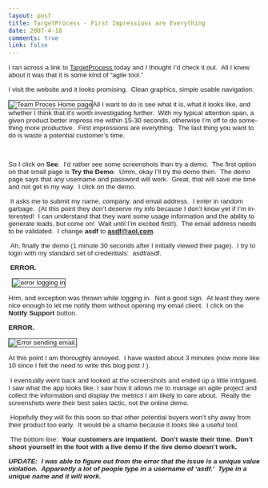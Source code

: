 ```yaml
--- 
layout: post
title: TargetProcess - First Impressions are Everything
date: 2007-4-18
comments: true
link: false
---
```

<div lang="EN-US" vlink="purple" link="blue"><div><p><font face="Arial" size="2"><span style="FONT-SIZE: 10pt; FONT-FAMILY: Arial">I ran across a link to <a href="http://www.targetprocess.com/" target="_blank">TargetProcess </a>today and I thought I&rsquo;d check it out.&nbsp; All I knew about it was that it is some kind of &ldquo;agile tool.&rdquo;</span></font></p><p><font face="Arial" size="2"><span style="FONT-SIZE: 10pt; FONT-FAMILY: Arial"></span></font></p><p><font face="Arial" size="2"><span style="FONT-SIZE: 10pt; FONT-FAMILY: Arial">I visit the website and it looks promising.&nbsp; Clean graphics, simple usable navigation:</span></font></p><p><font face="Arial" size="2"><span style="FONT-SIZE: 10pt; FONT-FAMILY: Arial"></span></font></p><p><font face="Arial" size="2"><span style="FONT-SIZE: 10pt; FONT-FAMILY: Arial"><a href="http://www.flux88.com/CropperCapture[1].jpg"></a></span></font></p><p><font face="Arial" size="2"><span style="FONT-SIZE: 10pt; FONT-FAMILY: Arial"></span></font></p><p><font face="Arial" size="2"><span style="FONT-SIZE: 10pt; FONT-FAMILY: Arial"><img src="/images/CropperCapture%5B1%5D_small.jpg" alt="Team Proces Home page"  border="1"  />All I want to do is see what it is, what it looks like, and whether I think that it&rsquo;s worth investigating further.&nbsp; With my typical attention span, a given product better impress me within 15-30 seconds, otherwise I&rsquo;m off to do something more productive.&nbsp; First impressions are everything.&nbsp; The last thing you want to do is waste a potential customer&rsquo;s time.</span></font></p><p><font face="Arial" size="2"><span style="FONT-SIZE: 10pt; FONT-FAMILY: Arial">&nbsp;</span></font></p><p><font face="Arial" size="2"><span style="FONT-SIZE: 10pt; FONT-FAMILY: Arial">So I click on <b><span style="FONT-WEIGHT: bold">See</span></b>.&nbsp; I&rsquo;d rather see some screenshots than try a demo.&nbsp; The first option on that small page is <b><span style="FONT-WEIGHT: bold">Try the Demo</span></b>.&nbsp; Umm, okay I&rsquo;ll try the demo then.&nbsp; The demo page says that any username and password will work.&nbsp; Great, that will save me time and not get in my way.&nbsp; I click on the demo.</span></font></p><p><font face="Arial" size="2"><span style="FONT-SIZE: 10pt; FONT-FAMILY: Arial">&nbsp;</span></font><font face="Arial" size="2"><span style="FONT-SIZE: 10pt; FONT-FAMILY: Arial">It asks me to submit my name, company, and email address.&nbsp; I enter in random garbage.&nbsp; (At this point they don&rsquo;t deserve my info because I don&rsquo;t know yet if I&rsquo;m interested!&nbsp; I can understand that they want some usage information and the ability to generate leads, but come on!&nbsp; Wait until I&rsquo;m excited first!).&nbsp; The email address needs to be validated.&nbsp; I change <b><span style="FONT-WEIGHT: bold">asdf</span></b> to <b><span style="FONT-WEIGHT: bold"><a onclick="return top.js.OpenExtLink(window,event,this)" href="mailto:asdf@aol.com" target="_blank">asdf@aol.com</a></span></b>.</span></font></p><p><font face="Arial" size="2"><span style="FONT-SIZE: 10pt; FONT-FAMILY: Arial">&nbsp;</span></font><font face="Arial" size="2"><span style="FONT-SIZE: 10pt; FONT-FAMILY: Arial">Ah, finally the demo (1 minute 30 seconds after I initially viewed their page).&nbsp; I try to login with my standard set of credentials:&nbsp; asdf/asdf.</span></font></p><p><font face="Arial" size="2"><span style="FONT-SIZE: 10pt; FONT-FAMILY: Arial">&nbsp;</span></font><b><font face="Arial" size="2"><span style="FONT-WEIGHT: bold; FONT-SIZE: 10pt; FONT-FAMILY: Arial">ERROR.</span></font></b></p><p><b><font face="Arial" size="2"><span style="FONT-WEIGHT: bold; FONT-SIZE: 10pt; FONT-FAMILY: Arial">&nbsp;</span></font></b><font face="Arial" size="2"><span style="FONT-SIZE: 10pt; FONT-FAMILY: Arial">&nbsp;<img src="/images/CropperCapture%5B2%5D_small.jpg" alt="error logging in"  border="1"  /></span></font></p><p><font face="Arial" size="2"><span style="FONT-SIZE: 10pt; FONT-FAMILY: Arial">Hrm, and exception was thrown while logging in.&nbsp; Not a good sign.&nbsp; At least they were nice enough to let me notify them without opening my email client.&nbsp; I click on the <b><span style="FONT-WEIGHT: bold">Notify Support</span></b> button.</span></font></p><p><font face="Arial" size="2"><span style="FONT-SIZE: 10pt; FONT-FAMILY: Arial"></span></font></p><p><b><font face="Arial" size="2"><span style="FONT-WEIGHT: bold; FONT-SIZE: 10pt; FONT-FAMILY: Arial">ERROR.</span></font></b></p><p><b><font face="Arial" size="2"><span style="FONT-WEIGHT: bold; FONT-SIZE: 10pt; FONT-FAMILY: Arial"></span></font></b></p><p><font face="Arial" size="2"><span style="FONT-SIZE: 10pt; FONT-FAMILY: Arial"><img src="/images/CropperCapture%5B3%5D_small.jpg" alt="Error sending email."  border="1"  />&nbsp;</span></font></p><p><font face="Arial" size="2"><span style="FONT-SIZE: 10pt; FONT-FAMILY: Arial">At this point I am thoroughly annoyed.&nbsp; I have wasted about 3 minutes (now more like 10 since I felt the need to write this blog post </span></font><font face="Wingdings" size="2"><span style="FONT-SIZE: 10pt; FONT-FAMILY: Wingdings">J</span></font><font face="Arial" size="2"><span style="FONT-SIZE: 10pt; FONT-FAMILY: Arial"> ).</span></font></p><p><font face="Arial" size="2"><span style="FONT-SIZE: 10pt; FONT-FAMILY: Arial">&nbsp;</span></font><font face="Arial" size="2"><span style="FONT-SIZE: 10pt; FONT-FAMILY: Arial">I eventually went back and looked at the screenshots and ended up a little intrigued.&nbsp; I saw what the app looks like, I saw how it allows me to manage an agile project and collect the information and display the metrics I am likely to care about.&nbsp; Really the screenshots were their best sales tactic, not the online demo.</span></font></p><p><font face="Arial" size="2"><span style="FONT-SIZE: 10pt; FONT-FAMILY: Arial">&nbsp;</span></font><font face="Arial" size="2"><span style="FONT-SIZE: 10pt; FONT-FAMILY: Arial">Hopefully they will fix this soon so that other potential buyers won&rsquo;t shy away from their product too early.&nbsp; It would be a shame because it looks like a useful tool.</span></font></p><p><font face="Arial" size="2"><span style="FONT-SIZE: 10pt; FONT-FAMILY: Arial">&nbsp;</span></font><font face="Arial" size="2"><span style="FONT-SIZE: 10pt; FONT-FAMILY: Arial">The bottom line:&nbsp; <b><span style="FONT-WEIGHT: bold">Your customers are impatient.&nbsp; Don&rsquo;t waste their time.&nbsp; Don&rsquo;t shoot yourself in the foot with a live demo if the live demo doesn&rsquo;t work.</span></b></span></font></p><p><font face="Arial" size="2"><span style="FONT-SIZE: 10pt; FONT-FAMILY: Arial"><span style="FONT-WEIGHT: bold"><em>UPDATE:&nbsp; I was able to figure out from the error that the issue is a unique value violation.&nbsp; Apparently a lot of people type in a username of &lsquo;asdf.&rsquo;&nbsp; Type in a unique name and it will work.</em></span></span></font></p><p><font face="Arial" size="2"><span style="FONT-SIZE: 10pt; FONT-FAMILY: Arial"><span style="FONT-WEIGHT: bold"></span></span></font>&nbsp;</p></div></div>
